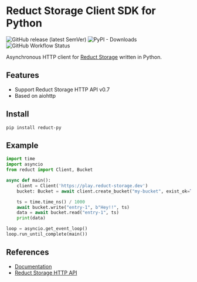 # Reduct Storage Client SDK for Python

![GitHub release (latest SemVer)](https://img.shields.io/github/v/release/reduct-storage/reduct-py)
![PyPI - Downloads](https://img.shields.io/pypi/dm/reduct-py)
![GitHub Workflow Status](https://img.shields.io/github/workflow/status/reduct-storage/reduct-py/ci)

Asynchronous HTTP client for [Reduct Storage](https://reduct-storage.dev) written in Python.

## Features

* Support Reduct Storage HTTP API v0.7
* Based on aiohttp

## Install

```
pip install reduct-py
```

## Example

```python
import time
import asyncio
from reduct import Client, Bucket

async def main():
    client = Client('https://play.reduct-storage.dev')
    bucket: Bucket = await client.create_bucket("my-bucket", exist_ok=True)

    ts = time.time_ns() / 1000
    await bucket.write("entry-1", b"Hey!!", ts)
    data = await bucket.read("entry-1", ts)
    print(data)

loop = asyncio.get_event_loop()
loop.run_until_complete(main())
```

## References

* [Documentation](http://reduct-py.rtfd.io/)
* [Reduct Storage HTTP API](https://docs.reduct-storage.dev/http-api)
